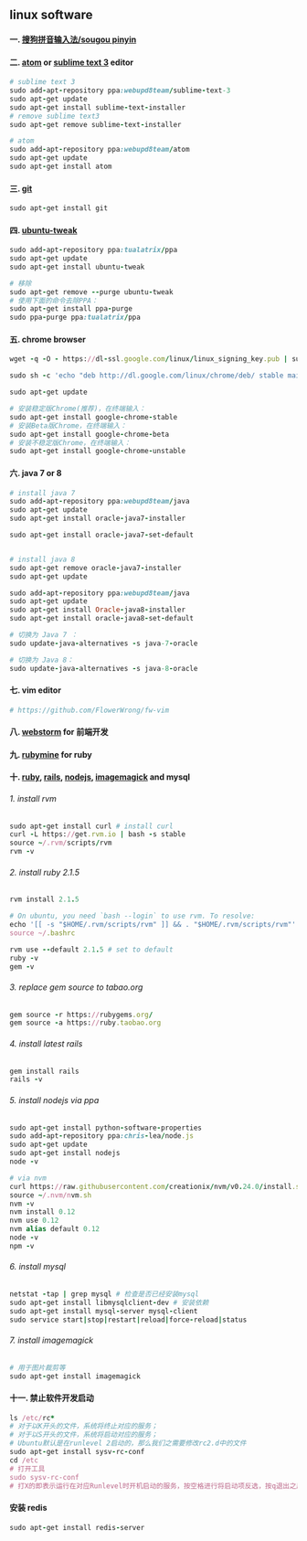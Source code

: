 ## linux software

#### 一. [搜狗拼音输入法/sougou pinyin](http://pinyin.sogou.com/linux/?r=pinyin)

#### 二. [atom](https://atom.io/) or [sublime text 3](http://www.sublimetext.com/3) editor

```ruby
# sublime text 3
sudo add-apt-repository ppa:webupd8team/sublime-text-3
sudo apt-get update
sudo apt-get install sublime-text-installer
# remove sublime text3
sudo apt-get remove sublime-text-installer

# atom
sudo add-apt-repository ppa:webupd8team/atom
sudo apt-get update
sudo apt-get install atom
```

#### 三. [git](http://git-scm.com/)

```ruby
sudo apt-get install git
```

#### 四. [ubuntu-tweak](http://ubuntu-tweak.com/)

```ruby
sudo add-apt-repository ppa:tualatrix/ppa
sudo apt-get update
sudo apt-get install ubuntu-tweak

# 移除
sudo apt-get remove --purge ubuntu-tweak
# 使用下面的命令去除PPA：
sudo apt-get install ppa-purge
sudo ppa-purge ppa:tualatrix/ppa
```

#### 五. chrome browser

```ruby
wget -q -O - https://dl-ssl.google.com/linux/linux_signing_key.pub | sudo apt-key add -

sudo sh -c 'echo "deb http://dl.google.com/linux/chrome/deb/ stable main" >> /etc/apt/sources.list.d/google-chrome.list'

sudo apt-get update

# 安装稳定版Chrome(推荐)，在终端输入：
sudo apt-get install google-chrome-stable
# 安装Beta版Chrome，在终端输入：
sudo apt-get install google-chrome-beta
# 安装不稳定版Chrome，在终端输入：
sudo apt-get install google-chrome-unstable
```

#### 六. java 7 or 8
```ruby
# install java 7
sudo add-apt-repository ppa:webupd8team/java
sudo apt-get update
sudo apt-get install oracle-java7-installer

sudo apt-get install oracle-java7-set-default


# install java 8
sudo apt-get remove oracle-java7-installer
sudo apt-get update

sudo add-apt-repository ppa:webupd8team/java
sudo apt-get update
sudo apt-get install Oracle-java8-installer
sudo apt-get install oracle-java8-set-default

# 切换为 Java 7 ：
sudo update-java-alternatives -s java-7-oracle

# 切换为 Java 8：
sudo update-java-alternatives -s java-8-oracle
```

#### 七. vim editor

```ruby
# https://github.com/FlowerWrong/fw-vim
```

#### 八. [webstorm](http://www.jetbrains.com/webstorm/) for 前端开发

#### 九. [rubymine](http://www.jetbrains.com/ruby/) for ruby

#### 十. [ruby](https://www.ruby-lang.org/en/), [rails](http://rubyonrails.org/), [nodejs](http://www.nodejs.org/), [imagemagick](http://www.imagemagick.org/) and mysql

###### 1. install rvm

```ruby
sudo apt-get install curl # install curl
curl -L https://get.rvm.io | bash -s stable
source ~/.rvm/scripts/rvm
rvm -v
```

###### 2. install ruby 2.1.5

```ruby
rvm install 2.1.5

# On ubuntu, you need `bash --login` to use rvm. To resolve:
echo '[[ -s "$HOME/.rvm/scripts/rvm" ]] && . "$HOME/.rvm/scripts/rvm"' >> ~/.bashrc
source ~/.bashrc

rvm use --default 2.1.5 # set to default
ruby -v
gem -v
```

###### 3. replace gem source to tabao.org

```ruby
gem source -r https://rubygems.org/
gem source -a https://ruby.taobao.org
```

###### 4. install latest rails

```ruby
gem install rails
rails -v
```

###### 5. install nodejs via ppa

```ruby
sudo apt-get install python-software-properties
sudo add-apt-repository ppa:chris-lea/node.js
sudo apt-get update
sudo apt-get install nodejs
node -v

# via nvm
curl https://raw.githubusercontent.com/creationix/nvm/v0.24.0/install.sh | bash
source ~/.nvm/nvm.sh
nvm -v
nvm install 0.12
nvm use 0.12
nvm alias default 0.12
node -v
npm -v
```

###### 6. install mysql

```ruby
netstat -tap | grep mysql # 检查是否已经安装mysql
sudo apt-get install libmysqlclient-dev # 安装依赖
sudo apt-get install mysql-server mysql-client
sudo service start|stop|restart|reload|force-reload|status
```

###### 7. install imagemagick
```ruby
# 用于图片裁剪等
sudo apt-get install imagemagick
```

#### 十一. 禁止软件开发启动

```ruby
ls /etc/rc*
# 对于以K开头的文件，系统将终止对应的服务；
# 对于以S开头的文件，系统将启动对应的服务；
# Ubuntu默认是在runlevel 2启动的，那么我们之需要修改rc2.d中的文件
sudo apt-get install sysv-rc-conf
cd /etc
# 打开工具
sudo sysv-rc-conf
# 打X的即表示运行在对应Runlevel时开机启动的服务，按空格进行将启动项反选，按q退出之后配置即完成
```

#### 安装 redis

```ruby
sudo apt-get install redis-server
```
